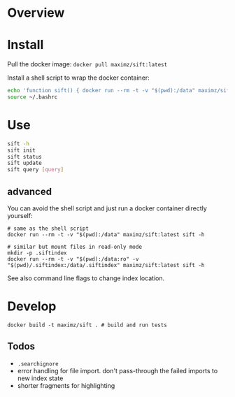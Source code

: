 # Overview

# Install

Pull the docker image: `docker pull maximz/sift:latest`

Install a shell script to wrap the docker container:

```bash
echo 'function sift() { docker run --rm -t -v "$(pwd):/data" maximz/sift:latest sift ${@:1}; }' >> ~/.bashrc
source ~/.bashrc
```

# Use

```bash
sift -h
sift init
sift status
sift update
sift query [query]
```

## advanced

You can avoid the shell script and just run a docker container directly yourself:

```
# same as the shell script
docker run --rm -t -v "$(pwd):/data" maximz/sift:latest sift -h

# similar but mount files in read-only mode
mkdir -p .siftindex
docker run --rm -t -v "$(pwd):/data:ro" -v "$(pwd)/.siftindex:/data/.siftindex" maximz/sift:latest sift -h
```

See also command line flags to change index location.

# Develop

```
docker build -t maximz/sift . # build and run tests
```

## Todos

* `.searchignore`
* error handling for file import. don't pass-through the failed imports to new index state
* shorter fragments for highlighting